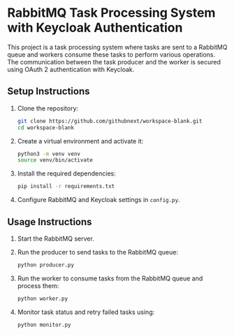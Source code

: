 # RabbitMQ Task Processing System with Keycloak Authentication

This project is a task processing system where tasks are sent to a RabbitMQ queue and workers consume these tasks to perform various operations. The communication between the task producer and the worker is secured using OAuth 2 authentication with Keycloak.

## Setup Instructions

1. Clone the repository:
   ```bash
   git clone https://github.com/githubnext/workspace-blank.git
   cd workspace-blank
   ```

2. Create a virtual environment and activate it:
   ```bash
   python3 -m venv venv
   source venv/bin/activate
   ```

3. Install the required dependencies:
   ```bash
   pip install -r requirements.txt
   ```

4. Configure RabbitMQ and Keycloak settings in `config.py`.

## Usage Instructions

1. Start the RabbitMQ server.

2. Run the producer to send tasks to the RabbitMQ queue:
   ```bash
   python producer.py
   ```

3. Run the worker to consume tasks from the RabbitMQ queue and process them:
   ```bash
   python worker.py
   ```

4. Monitor task status and retry failed tasks using:
   ```bash
   python monitor.py
   ```
